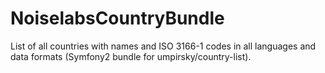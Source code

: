 NoiselabsCountryBundle
======================

List of all countries with names and ISO 3166-1 codes in all languages and data formats (Symfony2 bundle for umpirsky/country-list).